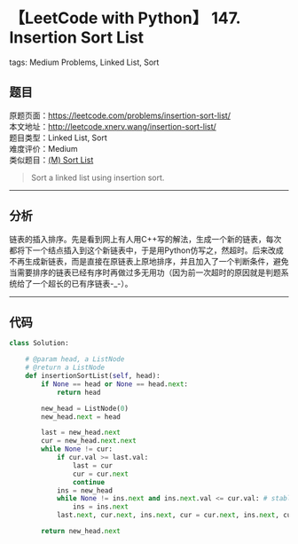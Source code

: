 # 【LeetCode with Python】 147. Insertion Sort List
tags: Medium Problems, Linked List, Sort

## 题目
原题页面：<https://leetcode.com/problems/insertion-sort-list/><br/>
本文地址：<http://leetcode.xnerv.wang/insertion-sort-list/><br/>
题目类型：Linked List, Sort<br/>
难度评价：Medium<br/>
类似题目：[(M) Sort List](/sort-list/)<br/>

> Sort a linked list using insertion sort.<br/>

<!-- more -->

---
## 分析
链表的插入排序。先是看到网上有人用C++写的解法，生成一个新的链表，每次都将下一个结点插入到这个新链表中，于是用Python仿写之，然超时。后来改成不再生成新链表，而是直接在原链表上原地排序，并且加入了一个判断条件，避免当需要排序的链表已经有序时再做过多无用功（因为前一次超时的原因就是判题系统给了一个超长的已有序链表-_-）。<br/>

---
## 代码
``` python
class Solution:

    # @param head, a ListNode
    # @return a ListNode
    def insertionSortList(self, head):
        if None == head or None == head.next:
            return head

        new_head = ListNode(0)
        new_head.next = head

        last = new_head.next
        cur = new_head.next.next
        while None != cur:
            if cur.val >= last.val:
                last = cur
                cur = cur.next
                continue
            ins = new_head
            while None != ins.next and ins.next.val <= cur.val: # stable sort
                ins = ins.next
            last.next, cur.next, ins.next, cur = cur.next, ins.next, cur, cur.next

        return new_head.next
```
